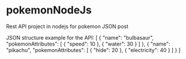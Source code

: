 # pokemonNodeJs
Rest API project in nodejs for pokemon JSON post

JSON structure example for the API:
[
  {
    "name": "bulbasaur",
    "pokemonAttributes": [
      {
        "speed": 10
      },
      {
        "water": 30
      }
    ]
  },
  {
    "name": "pikachu",
    "pokemonAttributes": [
      {
        "hide": 20
      },
      {
        "electricity": 40
      }
    ]
  }
]

